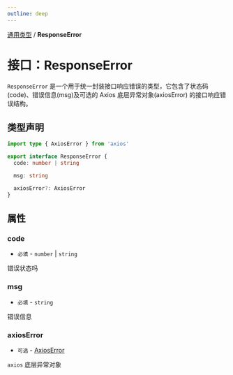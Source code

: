 ```yaml
---
outline: deep
---
```


[通用类型](./home) / **ResponseError**

# 接口：ResponseError
`ResponseError` 是一个用于统一封装接口响应错误的类型，它包含了状态码(code)、错误信息(msg)及可选的 Axios 底层异常对象(axiosError) 的接口响应错误结构。

## 类型声明
```typescript
import type { AxiosError } from 'axios'

export interface ResponseError {
  code: number | string

  msg: string

  axiosError?: AxiosError
}
```

## 属性

### code

* `必填` - `number` | `string`

错误状态吗

### msg

* `必填` - `string`

错误信息

### axiosError

* `可选` - [AxiosError](https://github.com/axios/axios)

`axios` 底层异常对象

